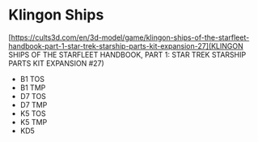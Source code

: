 # Klingon Ships

[https://cults3d.com/en/3d-model/game/klingon-ships-of-the-starfleet-handbook-part-1-star-trek-starship-parts-kit-expansion-27](KLINGON SHIPS OF THE STARFLEET HANDBOOK, PART 1: STAR TREK STARSHIP PARTS KIT EXPANSION #27)

- B1 TOS
- B1 TMP
- D7 TOS
- D7 TMP
- K5 TOS
- K5 TMP
- KD5
